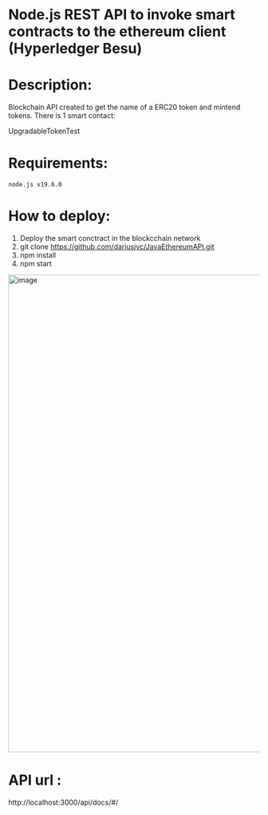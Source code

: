 # Node.js REST API to invoke smart contracts to the ethereum client (Hyperledger Besu)

# Description:
Blockchain API created to get the name of a ERC20 token and mintend tokens.
There is 1 smart contact:

UpgradableTokenTest

# Requirements:

```shell
node.js v19.6.0
```

# How to deploy:
1. Deploy the smart conctract in the blockcchain network
2. git clone https://github.com/dariusjvc/JavaEthereumAPI.git
3. npm install
4. npm start


<img width="958" alt="image" src="https://user-images.githubusercontent.com/29039368/229305704-c8aa99c6-af8c-412b-965d-f75c4bfc06f2.png">

# API url :
http://localhost:3000/api/docs/#/
